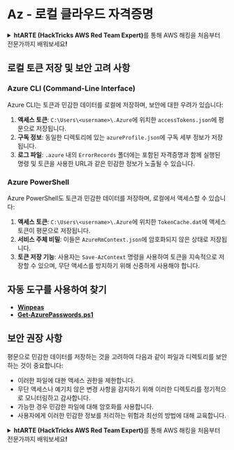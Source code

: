 # Az - 로컬 클라우드 자격증명

<details>

<summary><strong>htARTE (HackTricks AWS Red Team Expert)</strong>를 통해 AWS 해킹을 처음부터 전문가까지 배워보세요<strong>!</strong></summary>

HackTricks를 지원하는 다른 방법:

* HackTricks에서 **회사 광고를 보거나 PDF로 HackTricks를 다운로드**하려면 [**SUBSCRIPTION PLANS**](https://github.com/sponsors/carlospolop)를 확인하세요!
* [**공식 PEASS & HackTricks 스웨그**](https://peass.creator-spring.com)를 얻으세요.
* 독점적인 [**NFTs**](https://opensea.io/collection/the-peass-family) 컬렉션인 [**The PEASS Family**](https://opensea.io/collection/the-peass-family)를 발견하세요.
* 💬 [**Discord 그룹**](https://discord.gg/hRep4RUj7f) 또는 [**텔레그램 그룹**](https://t.me/peass)에 **참여**하거나 **Twitter** 🐦 [**@hacktricks_live**](https://twitter.com/hacktricks_live)를 **팔로우**하세요.
* **HackTricks**와 **HackTricks Cloud** github 저장소에 PR을 제출하여 여러분의 해킹 기법을 공유하세요.

</details>

## 로컬 토큰 저장 및 보안 고려 사항

### Azure CLI (Command-Line Interface)

Azure CLI는 토큰과 민감한 데이터를 로컬에 저장하며, 보안에 대한 우려가 있습니다:

1. **액세스 토큰**: `C:\Users\<username>\.Azure`에 위치한 `accessTokens.json`에 평문으로 저장됩니다.
2. **구독 정보**: 동일한 디렉토리에 있는 `azureProfile.json`에 구독 세부 정보가 저장됩니다.
3. **로그 파일**: `.azure` 내의 `ErrorRecords` 폴더에는 포함된 자격증명과 함께 실행된 명령 및 토큰을 사용한 URL과 같은 민감한 정보가 노출될 수 있습니다.

### Azure PowerShell

Azure PowerShell도 토큰과 민감한 데이터를 저장하며, 로컬에서 액세스할 수 있습니다:

1. **액세스 토큰**: `C:\Users\<username>\.Azure`에 위치한 `TokenCache.dat`에 액세스 토큰이 평문으로 저장됩니다.
2. **서비스 주체 비밀**: 이들은 `AzureRmContext.json`에 암호화되지 않은 상태로 저장됩니다.
3. **토큰 저장 기능**: 사용자는 `Save-AzContext` 명령을 사용하여 토큰을 지속적으로 저장할 수 있으며, 무단 액세스를 방지하기 위해 신중하게 사용해야 합니다.

## 자동 도구를 사용하여 찾기

* [**Winpeas**](https://github.com/carlospolop/PEASS-ng/tree/master/winPEAS/winPEASexe)
* [**Get-AzurePasswords.ps1**](https://github.com/NetSPI/MicroBurst/blob/master/AzureRM/Get-AzurePasswords.ps1)

## 보안 권장 사항

평문으로 민감한 데이터를 저장하는 것을 고려하여 다음과 같이 파일과 디렉토리를 보안하는 것이 중요합니다:
- 이러한 파일에 대한 액세스 권한을 제한합니다.
- 무단 액세스나 예기치 않은 변경 사항을 감지하기 위해 이러한 디렉토리를 정기적으로 모니터링하고 감사합니다.
- 가능한 경우 민감한 파일에 대해 암호화를 사용합니다.
- 사용자에게 이러한 민감한 정보를 처리하는 위험과 최선의 방법에 대해 교육합니다.


<details>

<summary><strong>htARTE (HackTricks AWS Red Team Expert)</strong>를 통해 AWS 해킹을 처음부터 전문가까지 배워보세요<strong>!</strong></summary>

HackTricks를 지원하는 다른 방법:

* HackTricks에서 **회사 광고를 보거나 PDF로 HackTricks를 다운로드**하려면 [**SUBSCRIPTION PLANS**](https://github.com/sponsors/carlospolop)를 확인하세요!
* [**공식 PEASS & HackTricks 스웨그**](https://peass.creator-spring.com)를 얻으세요.
* 독점적인 [**NFTs**](https://opensea.io/collection/the-peass-family) 컬렉션인 [**The PEASS Family**](https://opensea.io/collection/the-peass-family)를 발견하세요.
* 💬 [**Discord 그룹**](https://discord.gg/hRep4RUj7f) 또는 [**텔레그램 그룹**](https://t.me/peass)에 **참여**하거나 **Twitter** 🐦 [**@hacktricks_live**](https://twitter.com/hacktricks_live)를 **팔로우**하세요.
* **HackTricks**와 **HackTricks Cloud** github 저장소에 PR을 제출하여 여러분의 해킹 기법을 공유하세요.

</details>
